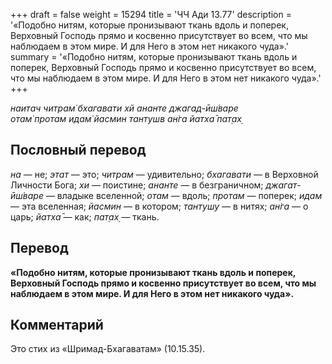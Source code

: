 +++
draft = false
weight = 15294
title = 'ЧЧ Ади 13.77'
description = '«Подобно нитям, которые пронизывают ткань вдоль и поперек, Верховный Господь прямо и косвенно присутствует во всем, что мы наблюдаем в этом мире. И для Него в этом нет никакого чуда».'
summary = '«Подобно нитям, которые пронизывают ткань вдоль и поперек, Верховный Господь прямо и косвенно присутствует во всем, что мы наблюдаем в этом мире. И для Него в этом нет никакого чуда».'
+++

_наитач читрам̇ бхагавати хй ананте джагад-ӣш́варе  
отам̇ протам идам̇ йасмин тантушв ан̇га йатха̄ пат̣ах̣_

## Пословный перевод

_на_ — не; _этат_ — это; _читрам_ — удивительно; _бхагавати_ — в Верховной Личности Бога; _хи_ — поистине; _ананте_ — в безграничном; _джагат_\-_ӣш́варе_ — владыке вселенной; _отам_ — вдоль; _протам_ — поперек; _идам_ — эта вселенная; _йасмин_ — в котором; _тантушу_ — в нитях; _ан̇га_ — о царь; _йатха̄_ — как; _пат̣ах̣_ — ткань.

## Перевод

**«Подобно нитям, которые пронизывают ткань вдоль и поперек, Верховный Господь прямо и косвенно присутствует во всем, что мы наблюдаем в этом мире. И для Него в этом нет никакого чуда».**

## Комментарий

Это стих из «Шримад-Бхагаватам» (10.15.35).
